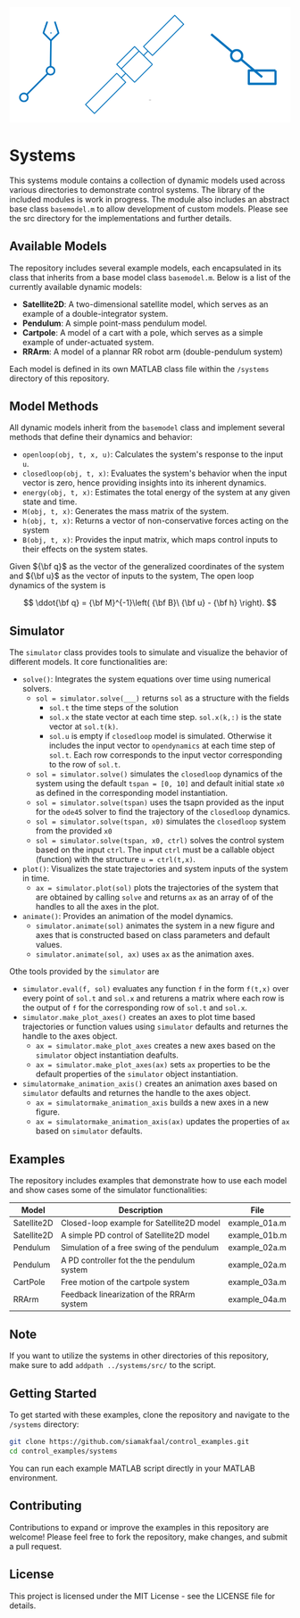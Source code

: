 ![Example Models](/systems/src/images/models.png "Example Models")

# Systems

This systems module contains a collection of dynamic models used across various directories to demonstrate control systems. The library of the included modules is work in progress. The module also includes an abstract base class `basemodel.m` to allow development of custom models. Please see the src directory for the implementations and further details.

## Available Models

The repository includes several example models, each encapsulated in its class that inherits from a base model class `basemodel.m`. Below is a list of the currently available dynamic models:

- **Satellite2D**: A two-dimensional satellite model, which serves as an example of a double-integrator system.
- **Pendulum**: A simple point-mass pendulum model.
- **Cartpole**: A model of a cart with a pole, which serves as a simple example of under-actuated system.
- **RRArm**: A model of a plannar RR robot arm (double-pendulum system)

Each model is defined in its own MATLAB class file within the `/systems` directory of this repository.

## Model Methods

All dynamic models inherit from the `basemodel` class and implement several methods that define their dynamics and behavior:

- `openloop(obj, t, x, u)`: Calculates the system's response to the input `u`.
- `closedloop(obj, t, x)`: Evaluates the system's behavior when the input vector is zero, hence providing insights into its inherent dynamics.
- `energy(obj, t, x)`: Estimates the total energy of the system at any given state and time.
- `M(obj, t, x)`: Generates the mass matrix of the system.
- `h(obj, t, x)`: Returns a vector of non-conservative forces acting on the system
- `B(obj, t, x)`: Provides the input matrix, which maps control inputs to their effects on the system states.

Given ${\bf q}$ as the vector of the generalized coordinates of the system and ${\bf u}$ as the vector of inputs to the system, The open loop dynamics of the system is

$$
\ddot{\bf q} = {\bf M}^{-1}\left( {\bf B}\ {\bf  u} - {\bf h} \right).
$$

## Simulator

The `simulator` class provides tools to simulate and visualize the behavior of different models. It core functionalities are:

- `solve()`: Integrates the system equations over time using numerical solvers.
    - `sol = simulator.solve(___)` returns `sol` as a structure with the fields
        - `sol.t` the time steps of the solution
        - `sol.x` the state vector at each time step. `sol.x(k,:)` is the state vector at `sol.t(k)`.
        - `sol.u` is empty if `closedloop` model is simulated. Otherwise it includes the input vector to `opendynamics` at each time step of `sol.t`. Each row corresponds to the input vector corresponding to the row of `sol.t`.
    - `sol = simulator.solve()` simulates the `closedloop` dynamics of the system using the default `tspan = [0, 10]` and default initial state `x0` as defined in the corresponding model instantiation.
    - `sol = simulator.solve(tspan)` uses the tsapn provided as the input for the `ode45` solver to find the trajectory of the `closedloop` dynamics.
    - `sol = simulator.solve(tspan, x0)` simulates the `closedloop` system from the provided `x0`
    - `sol = simulator.solve(tspan, x0, ctrl)` solves the control system based on the input `ctrl`. The input `ctrl` must be a callable object (function) with the structure `u = ctrl(t,x)`.
- `plot()`: Visualizes the state trajectories and system inputs of the system in time.
    - `ax = simulator.plot(sol)` plots the trajectories of the system that are obtained by calling `solve` and returns `ax` as an array of of the handles to all the axes in the plot.
- `animate()`: Provides an animation of the model dynamics.
    - `simulator.animate(sol)` animates the system in a new figure and axes that is constructed based on class parameters and default values.
    - `simulator.animate(sol, ax)` uses `ax` as the animation axes.

Othe tools provided by the `simulator` are
- `simulator.eval(f, sol)` evaluates any function `f` in the form `f(t,x)` over every point of `sol.t` and `sol.x` and returens a matrix where each row is the output of `f` for the corresponding row of `sol.t` and `sol.x`.
- `simulator.make_plot_axes()` creates an axes to plot time based trajectories or function values using `simulator` defaults and returnes the handle to the axes object.
    - `ax = simulator.make_plot_axes` creates a new axes based on the `simulator` object instantiation deafults.
    - `ax = simulator.make_plot_axes(ax)` sets `ax` properties to be the default properties of the `simulator` object instantiation.
- `simulatormake_animation_axis()` creates an animation axes based on `simulator` defaults and returnes the handle to the axes object.
    - `ax = simulatormake_animation_axis` builds a new axes in a new figure.
    - `ax = simulatormake_animation_axis(ax)` updates the properties of `ax` based on `simulator` defaults.


## Examples

The repository includes examples that demonstrate how to use each model and show cases some of the simulator functionalities:

| Model           | Description                                  | File           |
|-----------------|----------------------------------------------|----------------|
| Satellite2D     | Closed-loop example for Satellite2D model    | example_01a.m  |
| Satellite2D     | A simple PD control of Satellite2D model     | example_01b.m  |
| Pendulum        | Simulation of a free swing of the pendulum   | example_02a.m  |
| Pendulum        | A PD controller fot the the pendulum system  | example_02a.m  |
| CartPole        | Free motion of the cartpole system           | example_03a.m  |
| RRArm           | Feedback linearization of the RRArm system   | example_04a.m  |


## Note
If you want to utilize the systems in other directories of this repository, make sure to add 
`addpath ../systems/src/`
to the script.


## Getting Started

To get started with these examples, clone the repository and navigate to the `/systems` directory:

```bash
git clone https://github.com/siamakfaal/control_examples.git
cd control_examples/systems
```

You can run each example MATLAB script directly in your MATLAB environment.

## Contributing

Contributions to expand or improve the examples in this repository are welcome! Please feel free to fork the repository, make changes, and submit a pull request.

## License

This project is licensed under the MIT License - see the LICENSE file for details.
